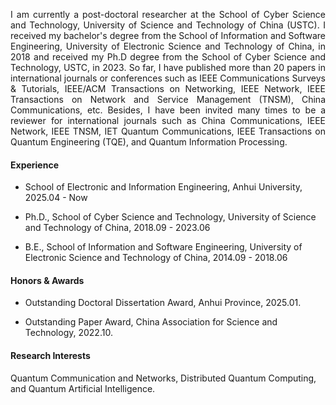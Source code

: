 
<p style="text-align:justify"> I am currently a post-doctoral researcher at the School of Cyber Science and Technology, University of Science and Technology of China (USTC). I received my bachelor's degree from the School of Information and Software Engineering, University of Electronic Science and Technology of China, in 2018 and received my Ph.D degree from the School of Cyber Science and Technology, USTC, in 2023. So far, I have published more than 20 papers in international journals or conferences such as IEEE Communications Surveys & Tutorials, IEEE/ACM Transactions on Networking, IEEE Network, IEEE Transactions on Network and Service Management (TNSM), China Communications, etc. Besides, I have been invited many times to be a reviewer for international journals such as China Communications, IEEE Network, IEEE TNSM, IET Quantum Communications, IEEE Transactions on Quantum Engineering (TQE), and Quantum Information Processing. </p>

#### Experience
- School of Electronic and Information Engineering, Anhui University, 2025.04 - Now 

- Ph.D., School of Cyber Science and Technology, University of Science and Technology of China, 2018.09 - 2023.06

- B.E., School of Information and Software Engineering, University of Electronic Science and Technology of China, 2014.09 - 2018.06

#### Honors & Awards
- Outstanding Doctoral Dissertation Award, Anhui Province, 2025.01.

- Outstanding Paper Award, China Association for Science and Technology, 2022.10.

#### Research Interests
Quantum Communication and Networks, Distributed Quantum Computing, and Quantum Artificial Intelligence.

